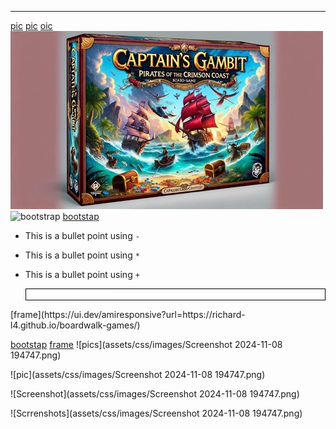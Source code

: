 ___
[pic](assets/css/images/new-games-3.webp)
[pic](/workspace/boardwalk-games/assets/css/images/services-1.webp)
[oic](<img src="assets/css/images/new-games-3.webp" alt="New Games Image">
)
![New Games Image](assets/css/images/new-games-3.webp)
![bootstrap](https://getbootstrap.com/)
[bootstap](https://getbootstrap.com/)
- This is a bullet point using `-`
* This is a bullet point using `*`
+ This is a bullet point using `+`
<ul>
  <li style="list-style-type: circle; color: white; border: 1px solid black; padding-left: 0.5em;">Outlined bullet point</li>
</ul>
[frame](https://ui.dev/amiresponsive?url=https://richard-l4.github.io/boardwalk-games/)

[bootstap](https://getbootstrap.com/)
[frame](https://ui.dev/amiresponsive?url=https://richard-l4.github.io/boardwalk-games/)
![pics](assets/css/images/Screenshot 2024-11-08 194747.png)



![pic](assets/css/images/Screenshot 2024-11-08 194747.png)

![Screenshot](assets/css/images/Screenshot 2024-11-08 194747.png)

![Scrrenshots](assets/css/images/Screenshot 2024-11-08 194747.png)
